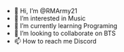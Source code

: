 - 👋 Hi, I’m @RMArmy21
- 👀 I’m interested in Music
- 🌱 I’m currently learning Programing
- 💞️ I’m looking to collaborate on BTS
- 📫 How to reach me Discord

<!---
RMArmy21/RMArmy21 is a ✨ special ✨ repository because its `README.md` (this file) appears on your GitHub profile.
You can click the Preview link to take a look at your changes.
--->
